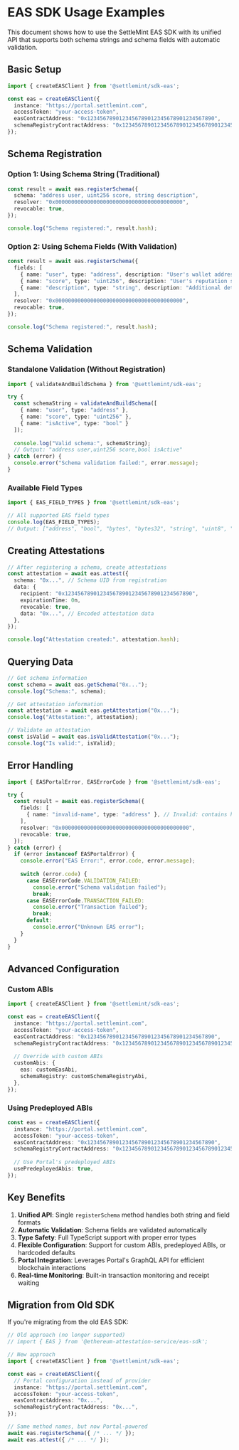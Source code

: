 # EAS SDK Usage Examples

This document shows how to use the SettleMint EAS SDK with its unified API that supports both schema strings and schema fields with automatic validation.

## Basic Setup

```typescript
import { createEASClient } from '@settlemint/sdk-eas';

const eas = createEASClient({
  instance: "https://portal.settlemint.com",
  accessToken: "your-access-token",
  easContractAddress: "0x1234567890123456789012345678901234567890",
  schemaRegistryContractAddress: "0x1234567890123456789012345678901234567890",
});
```

## Schema Registration

### Option 1: Using Schema String (Traditional)

```typescript
const result = await eas.registerSchema({
  schema: "address user, uint256 score, string description",
  resolver: "0x0000000000000000000000000000000000000000",
  revocable: true,
});

console.log("Schema registered:", result.hash);
```

### Option 2: Using Schema Fields (With Validation)

```typescript
const result = await eas.registerSchema({
  fields: [
    { name: "user", type: "address", description: "User's wallet address" },
    { name: "score", type: "uint256", description: "User's reputation score" },
    { name: "description", type: "string", description: "Additional details" }
  ],
  resolver: "0x0000000000000000000000000000000000000000",
  revocable: true,
});

console.log("Schema registered:", result.hash);
```

## Schema Validation

### Standalone Validation (Without Registration)

```typescript
import { validateAndBuildSchema } from '@settlemint/sdk-eas';

try {
  const schemaString = validateAndBuildSchema([
    { name: "user", type: "address" },
    { name: "score", type: "uint256" },
    { name: "isActive", type: "bool" }
  ]);
  
  console.log("Valid schema:", schemaString);
  // Output: "address user,uint256 score,bool isActive"
} catch (error) {
  console.error("Schema validation failed:", error.message);
}
```

### Available Field Types

```typescript
import { EAS_FIELD_TYPES } from '@settlemint/sdk-eas';

// All supported EAS field types
console.log(EAS_FIELD_TYPES);
// Output: ["address", "bool", "bytes", "bytes32", "string", "uint8", "uint16", "uint32", "uint64", "uint128", "uint256"]
```

## Creating Attestations

```typescript
// After registering a schema, create attestations
const attestation = await eas.attest({
  schema: "0x...", // Schema UID from registration
  data: {
    recipient: "0x1234567890123456789012345678901234567890",
    expirationTime: 0n,
    revocable: true,
    data: "0x...", // Encoded attestation data
  },
});

console.log("Attestation created:", attestation.hash);
```

## Querying Data

```typescript
// Get schema information
const schema = await eas.getSchema("0x...");
console.log("Schema:", schema);

// Get attestation information
const attestation = await eas.getAttestation("0x...");
console.log("Attestation:", attestation);

// Validate an attestation
const isValid = await eas.isValidAttestation("0x...");
console.log("Is valid:", isValid);
```

## Error Handling

```typescript
import { EASPortalError, EASErrorCode } from '@settlemint/sdk-eas';

try {
  const result = await eas.registerSchema({
    fields: [
      { name: "invalid-name", type: "address" }, // Invalid: contains hyphen
    ],
    resolver: "0x0000000000000000000000000000000000000000",
    revocable: true,
  });
} catch (error) {
  if (error instanceof EASPortalError) {
    console.error("EAS Error:", error.code, error.message);
    
    switch (error.code) {
      case EASErrorCode.VALIDATION_FAILED:
        console.error("Schema validation failed");
        break;
      case EASErrorCode.TRANSACTION_FAILED:
        console.error("Transaction failed");
        break;
      default:
        console.error("Unknown EAS error");
    }
  }
}
```

## Advanced Configuration

### Custom ABIs

```typescript
import { createEASClient } from '@settlemint/sdk-eas';

const eas = createEASClient({
  instance: "https://portal.settlemint.com",
  accessToken: "your-access-token",
  easContractAddress: "0x1234567890123456789012345678901234567890",
  schemaRegistryContractAddress: "0x1234567890123456789012345678901234567890",
  
  // Override with custom ABIs
  customAbis: {
    eas: customEasAbi,
    schemaRegistry: customSchemaRegistryAbi,
  },
});
```

### Using Predeployed ABIs

```typescript
const eas = createEASClient({
  instance: "https://portal.settlemint.com",
  accessToken: "your-access-token",
  easContractAddress: "0x1234567890123456789012345678901234567890",
  schemaRegistryContractAddress: "0x1234567890123456789012345678901234567890",
  
  // Use Portal's predeployed ABIs
  usePredeployedAbis: true,
});
```

## Key Benefits

1. **Unified API**: Single `registerSchema` method handles both string and field formats
2. **Automatic Validation**: Schema fields are validated automatically
3. **Type Safety**: Full TypeScript support with proper error types
4. **Flexible Configuration**: Support for custom ABIs, predeployed ABIs, or hardcoded defaults
5. **Portal Integration**: Leverages Portal's GraphQL API for efficient blockchain interactions
6. **Real-time Monitoring**: Built-in transaction monitoring and receipt waiting

## Migration from Old SDK

If you're migrating from the old EAS SDK:

```typescript
// Old approach (no longer supported)
// import { EAS } from '@ethereum-attestation-service/eas-sdk';

// New approach
import { createEASClient } from '@settlemint/sdk-eas';

const eas = createEASClient({
  // Portal configuration instead of provider
  instance: "https://portal.settlemint.com",
  accessToken: "your-access-token",
  easContractAddress: "0x...",
  schemaRegistryContractAddress: "0x...",
});

// Same method names, but now Portal-powered
await eas.registerSchema({ /* ... */ });
await eas.attest({ /* ... */ });
``` 